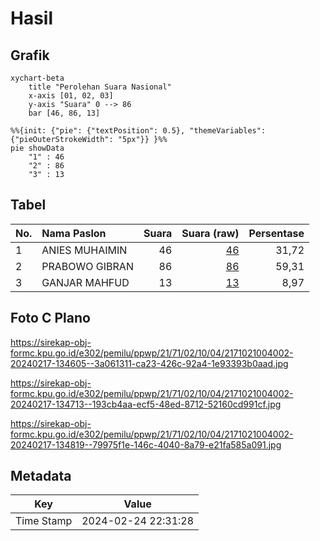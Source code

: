 # Hasil

## Grafik

```mermaid
xychart-beta
    title "Perolehan Suara Nasional"
    x-axis [01, 02, 03]
    y-axis "Suara" 0 --> 86
    bar [46, 86, 13]
```

```mermaid
%%{init: {"pie": {"textPosition": 0.5}, "themeVariables": {"pieOuterStrokeWidth": "5px"}} }%%
pie showData
    "1" : 46
    "2" : 86
    "3" : 13
```

## Tabel

| No. | Nama Paslon    | Suara | Suara (raw) | Persentase |
|:--- |:-------------- | -----:| -----------:| ----------:|
| 1   | ANIES MUHAIMIN | 46    | [46][p-1]   | 31,72      |
| 2   | PRABOWO GIBRAN | 86    | [86][p-2]   | 59,31      |
| 3   | GANJAR MAHFUD  | 13    | [13][p-3]   | 8,97       |


[p-1]: https://github.com/gigit-pemilu/pemilu-2024/blob/main/pilpres/hitung-suara/sub/21-kepulauan-riau/sub/71-kota-batam/sub/02-batu-ampar/sub/1004-kampung-seraya/sub/002-tps/sub/paslon-1.txt
[p-2]: https://github.com/gigit-pemilu/pemilu-2024/blob/main/pilpres/hitung-suara/sub/21-kepulauan-riau/sub/71-kota-batam/sub/02-batu-ampar/sub/1004-kampung-seraya/sub/002-tps/sub/paslon-2.txt
[p-3]: https://github.com/gigit-pemilu/pemilu-2024/blob/main/pilpres/hitung-suara/sub/21-kepulauan-riau/sub/71-kota-batam/sub/02-batu-ampar/sub/1004-kampung-seraya/sub/002-tps/sub/paslon-3.txt

## Foto C Plano

https://sirekap-obj-formc.kpu.go.id/e302/pemilu/ppwp/21/71/02/10/04/2171021004002-20240217-134605--3a061311-ca23-426c-92a4-1e93393b0aad.jpg

https://sirekap-obj-formc.kpu.go.id/e302/pemilu/ppwp/21/71/02/10/04/2171021004002-20240217-134713--193cb4aa-ecf5-48ed-8712-52160cd991cf.jpg

https://sirekap-obj-formc.kpu.go.id/e302/pemilu/ppwp/21/71/02/10/04/2171021004002-20240217-134819--79975f1e-146c-4040-8a79-e21fa585a091.jpg


## Metadata

| Key        | Value               |
| ---------- | ------------------- |
| Time Stamp | 2024-02-24 22:31:28 |



